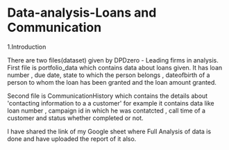 # Data-analysis-Loans and Communication


1.Introduction 

There are two files(dataset) given by DPDzero - Leading firms in analysis.
First file is portfolio_data which contains data about loans given. It has loan number , due date, state to which the person belongs , dateofbirth of a person to whom the loan has been granted and the loan amount granted.


Second file is CommunicationHistory which contains the details about 'contacting information to a a customer' for example it contains data like loan number , campaign id in which he was contatcted , call time of a customer and status whether completed or not.


I have shared the link of my Google sheet where Full Analysis of data is done and have uploaded the report of it also.


